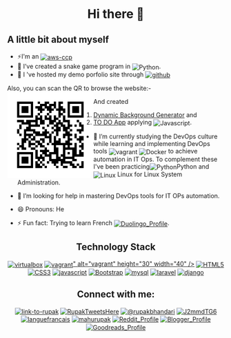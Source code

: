 <h1 align="center"> Hi there 👋 </h1>

<h2>A little bit about myself</h2>

 - ⚡I'm an <a href="https://www.credly.com/badges/e464173e-653d-4ab1-a62d-7d788874a5c1/public_url"> <img align="center" src="https://miro.medium.com/v2/resize:fit:416/format:webp/1*XmubhoPbo8SiULQfzX7h2A.png" alt="aws-ccp" height="90" width="80" /></a>
 - 🔭 I’ve created a snake game program in <img align="center" src="https://www.svgrepo.com/show/452091/python.svg" alt="Python" height="30" width="40" />.
 - 🌱 I 've hosted my demo porfolio site through <a href ="https://rupakbhandari.com.np/"><img align="center" src="https://www.svgrepo.com/show/439171/github.svg" alt="github" height="30" width="40" /></a>

 Also, you can scan the QR to browse the website:-
  <img src="frame.png" height="200px" width="200px" align="left"/>
  
  
  And created
  
  1) <a href ="https://irkghub.github.io/BackgroundGenerator/">Dynamic Background Generator</a> and 
  2) <a href ="https://irkghub.github.io/thingsToDo">TO DO App</a> applying <img align="center" src="https://www.svgrepo.com/show/353925/javascript.svg" alt="Javascript" height="30" width="40" />.
 - 🌱 I’m currently studying the DevOps culture while learning and implementing DevOps tools <img align="center" src="https://www.svgrepo.com/show/354506/vagrant.svg" alt="vagrant" height="60" width="40" /> <img align="center" src="https://www.svgrepo.com/show/448221/docker.svg" alt="Docker" height="30" width="40" /> to achieve automation in IT Ops. To complement these I've been practicing<img align="center" src="https://www.svgrepo.com/show/452091/python.svg" alt="Python" height="30" width="40" />Python and <img align="center" src="https://www.svgrepo.com/show/354004/linux-tux.svg" alt="Linux" height="30" width="40" />  Linux for Linux System Administration.
 - 🤔 I’m looking for help in mastering DevOps tools for IT OPs automation.

 - 😄 Pronouns: He
 - ⚡ Fun fact: Trying to learn French <a href="https://invite.duolingo.com/BDHTZTB5CWWKTOZGIUARIL4UPE" target="blank"><img align="center" src="https://www.svgrepo.com/show/405485/flag-for-flag-france.svg" alt="Duolingo_Profile" height="30" width="40" /></a>.

 <h2 align="center">Technology Stack</h2>
 <p align="center">
 <a href="https://www.virtualbox.org/" target="blank"><img align="center" src="https://www.virtualbox.org/graphics/vbox_logo2_gradient.png" alt="virtualbox" height="30" width="40" /></a>
 <a href="https://www.vagrantup.com/" target="blank"><img align="center" src="<img align="center" src="https://www.svgrepo.com/show/354506/vagrant.svg" alt="vagrant" height="60" width="40" />" alt="vagrant" height="30" width="40" /></a>
 <a href="https://www.w3schools.com/html/" target="blank"><img align="center" src="https://www.svgrepo.com/show/452228/html-5.svg" alt="HTML5" height="30" width="40" /></a>
 <a href="https://www.w3schools.com/css/" target="blank"><img align="center" src="https://www.svgrepo.com/show/373535/css.svg" alt="CSS3" height="30" width="40" /></a>
<a href="https://www.javascript.com/" target="blank"> <img align="center" src="https://www.svgrepo.com/show/303206/javascript-logo.svg" alt="javascript" height="30" width="40" /></a>
 <a href="https://getbootstrap.com/" target="blank"><img align="center" src="https://www.svgrepo.com/show/303293/bootstrap-4-logo.svg" alt="Bootstrap" height="30" width="40" /></a>
 <a href="https://www.mysql.com/" target="blank"><img align="center" src="https://www.svgrepo.com/show/303251/mysql-logo.svg" alt="mysql" height="30" width="40" /></a>
 <a href="https://laravel.com/" target="blank"><img align="center" src="https://www.svgrepo.com/show/303379/laravel-logo.svg" alt="laravel" height="30" width="40" /></a>
 <a href="https://www.djangoproject.com/" target="blank"><img align="center" src="https://www.svgrepo.com/show/373554/django.svg" alt="django" height="30" width="40" /></a>
 
 </p>
<h2 align="center">Connect with me:</h2>
<p align="center">
<a href="https://www.linkedin.com/in/link-to-rupak/" target="blank"><img align="center" src="https://www.svgrepo.com/show/448234/linkedin.svg" alt="link-to-rupak" height="30" width="40" /></a>
<a href="https://twitter.com/RupakTweetsHere" target="blank"><img align="center" src="https://seeklogo.com/images/T/twitter-x-logo-0339F999CF-seeklogo.com.png?v=638264860180000000" alt="RupakTweetsHere" height="30" width="40" /></a>
<a href="https://medium.com/@rupakbhandari" target="blank"><img align="center" src="https://www.svgrepo.com/show/521749/medium.svg" alt="@rupakbhandari" height="30" width="40" /></a>
<a href="https://discord.gg/J2mmdTG6" target="blank"><img align="center" src="https://www.svgrepo.com/show/331368/discord-v2.svg" alt="J2mmdTG6" height="30" width="40" /></a>
<a href="https://invite.duolingo.com/BDHTZTB5CWWKTOZGIUARIL4UPE" target="blank"><img align="center" src="https://d35aaqx5ub95lt.cloudfront.net/images/owls/abc1b46bd1381853d2a2f7e46d7ed1f8.svg" alt="languefrancais" height="30" width="40" /></a>
<a href="https://fb.com/mahurupak" target="blank"><img align="center" src="https://www.svgrepo.com/show/475647/facebook-color.svg" alt="mahurupak" height="30" width="40" /></a>
<a href="https://www.reddit.com/user/Specialist_Box6165" target="blank"><img align="center" src="https://www.svgrepo.com/show/271111/reddit.svg" alt="Reddit_Profile" height="30" width="40" /></a>
<a href="https://www.writingmehere.blogspot.com" target="blank"><img align="center" src="https://www.svgrepo.com/show/475637/blogger-color.svg" alt="Blogger_Profile" height="30" width="40" /></a>
<a href="https://www.goodreads.com/user/show/120787519-rupak-bhandari" target="blank"><img align="center" src="https://www.svgrepo.com/show/349384/goodreads.svg" alt="Goodreads_Profile" height="30" width="40" /></a>
</p>


